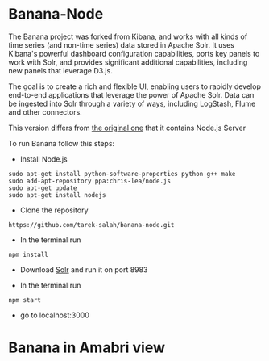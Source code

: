 # Banana-Node

The Banana project was forked from Kibana, and works with all kinds of time series (and non-time series) data stored in Apache Solr. It uses Kibana's powerful dashboard configuration capabilities, ports key panels to work with Solr, and provides significant additional capabilities, including new panels that leverage D3.js.

The goal is to create a rich and flexible UI, enabling users to rapidly develop end-to-end applications that leverage the power of Apache Solr. Data can be ingested into Solr through a variety of ways, including LogStash, Flume and other connectors.

This version differs from [the original one](https://github.com/LucidWorks/banana) that it contains Node.js Server

To run Banana follow this steps:

* Install Node.js
```
sudo apt-get install python-software-properties python g++ make
sudo add-apt-repository ppa:chris-lea/node.js
sudo apt-get update
sudo apt-get install nodejs
```
* Clone the repository
```
https://github.com/tarek-salah/banana-node.git
```

* In the terminal run 
```
npm install
```

* Download [Solr](http://lucene.apache.org/solr/) and run it on port 8983

* In the terminal run 
```
npm start
```

* go to localhost:3000
# Banana in Amabri view
